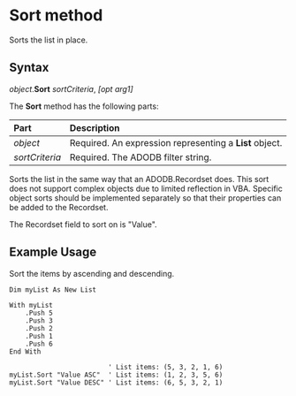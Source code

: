# Sort method

Sorts the list in place.

## Syntax

_object_.**Sort** _sortCriteria_, _[opt arg1]_

The **Sort** method has the following parts:

Part                | Description
:---                | :---
_object_            | Required. An expression representing a **List** object.
_sortCriteria_      | Required. The ADODB filter string.

Sorts the list in the same way that an ADODB.Recordset does. This sort does not support complex objects due to limited reflection in VBA. Specific object sorts should be implemented separately so that their properties can be added to the Recordset.

The Recordset field to sort on is "Value".

## Example Usage

Sort the items by ascending and descending.

```vba
Dim myList As New List

With myList
    .Push 5
    .Push 3
    .Push 2
    .Push 1
    .Push 6
End With

                         ' List items: (5, 3, 2, 1, 6)
myList.Sort "Value ASC"  ' List items: (1, 2, 3, 5, 6)
myList.Sort "Value DESC" ' List items: (6, 5, 3, 2, 1)
```
